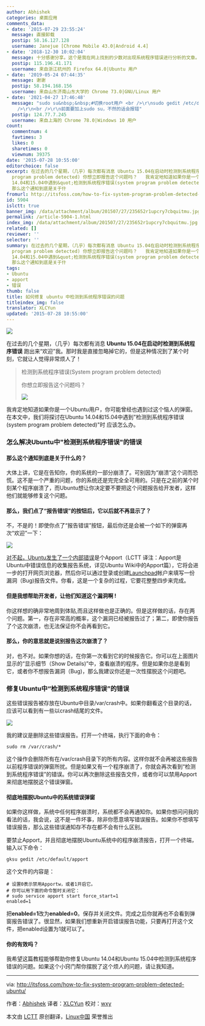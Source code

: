 ```yaml
---
author: Abhishek
categories: 桌面应用
comments_data:
- date: '2015-07-29 23:55:24'
  message: 直接卸载
  postip: 58.16.127.128
  username: Janejue [Chrome Mobile 43.0|Android 4.4]
- date: '2018-12-30 10:02:04'
  message: 十分感谢分享。这个是我在网上找到的少数对出现系统程序错误进行分析的文章。谢谢。
  postip: 115.196.41.171
  username: 来自浙江杭州的 Firefox 64.0|Ubuntu 用户
- date: '2019-05-24 07:44:35'
  message: 谢谢
  postip: 58.194.168.156
  username: 来自山东济南山东大学的 Chrome 73.0|GNU/Linux 用户
- date: '2021-04-27 17:46:48'
  message: "sudo su&nbsp;&nbsp;#切换root用户 <br />\r\nsudo gedit /etc/default/apport<br
    />\r\n<br />\r\n前面要加上sudo su，不然的话会报错"
  postip: 124.77.7.245
  username: 来自上海的 Chrome 78.0|Windows 10 用户
count:
  commentnum: 4
  favtimes: 3
  likes: 0
  sharetimes: 0
  viewnum: 39375
date: '2015-07-28 10:55:00'
editorchoice: false
excerpt: 在过去的几个星期，（几乎）每次都有消息 Ubuntu 15.04在启动时检测到系统程序错误 跑出来欢迎我。那时我是直接忽略掉它的，但是这种情况到了某个时刻，它就让人觉得非常烦人了！  检测到系统程序错误(System
  program problem detected) 你想立即报告这个问题吗？   我肯定地知道如果你是一个Ubuntu用户，你可能曾经也遇到过这个恼人的弹窗。在本文中，我们将探讨在Ubuntu
  14.04和15.04中遇到&quot;检测到系统程序错误(system program problem detected)&quot;时 应该怎么办。 怎么解决Ubuntu中&quot;检测到系统程序错误&quot;的错误
  那么这个通知到底是关于什
fromurl: http://itsfoss.com/how-to-fix-system-program-problem-detected-ubuntu/
id: 5904
islctt: true
banner_img: /data/attachment/album/201507/27/235652r1upcry7cbquitmu.jpg
permalink: /article-5904-1.html
index_img: /data/attachment/album/201507/27/235652r1upcry7cbquitmu.jpg.thumb.jpg
related: []
reviewer: ''
selector: ''
summary: 在过去的几个星期，（几乎）每次都有消息 Ubuntu 15.04在启动时检测到系统程序错误 跑出来欢迎我。那时我是直接忽略掉它的，但是这种情况到了某个时刻，它就让人觉得非常烦人了！  检测到系统程序错误(System
  program problem detected) 你想立即报告这个问题吗？   我肯定地知道如果你是一个Ubuntu用户，你可能曾经也遇到过这个恼人的弹窗。在本文中，我们将探讨在Ubuntu
  14.04和15.04中遇到&quot;检测到系统程序错误(system program problem detected)&quot;时 应该怎么办。 怎么解决Ubuntu中&quot;检测到系统程序错误&quot;的错误
  那么这个通知到底是关于什
tags:
- Ubuntu
- apport
- 错误
thumb: false
title: 如何修复 ubuntu 中检测到系统程序错误的问题
titleindex_img: false
translator: XLCYun
updated: '2015-07-28 10:55:00'
---
```


![](/data/attachment/album/201507/27/235652r1upcry7cbquitmu.jpg)


在过去的几个星期，（几乎）每次都有消息 **Ubuntu 15.04在启动时检测到系统程序错误** 跑出来“欢迎”我。那时我是直接忽略掉它的，但是这种情况到了某个时刻，它就让人觉得非常烦人了！



> 
> 检测到系统程序错误(System program problem detected)
> 
> 
> 你想立即报告这个问题吗？
> 
> 
> ![](/data/attachment/album/201507/27/235653c0ffnx07o7h3h3fe.png)
> 
> 
> 


我肯定地知道如果你是一个Ubuntu用户，你可能曾经也遇到过这个恼人的弹窗。在本文中，我们将探讨在Ubuntu 14.04和15.04中遇到"检测到系统程序错误(system program problem detected)"时 应该怎么办。


### 怎么解决Ubuntu中"检测到系统程序错误"的错误


#### 那么这个通知到底是关于什么的？


大体上讲，它是在告知你，你的系统的一部分崩溃了。可别因为“崩溃”这个词而恐慌。这不是一个严重的问题，你的系统还是完完全全可用的。只是在之前的某个时刻某个程序崩溃了，而Ubuntu想让你决定要不要把这个问题报告给开发者，这样他们就能够修复这个问题。


#### 那么，我们点了“报告错误”的按钮后，它以后就不再显示了？


不，不是的！即使你点了“报告错误”按钮，最后你还是会被一个如下的弹窗再次“欢迎”一下：


![](/data/attachment/album/201507/27/235653ojpkxxlljoefipz3.png)


[对不起，Ubuntu发生了一个内部错误](http://itsfoss.com/how-to-solve-sorry-ubuntu-12-04-has-experienced-an-internal-error/)是个Apport（LCTT 译注：Apport是Ubuntu中错误信息的收集报告系统，详见Ubuntu Wiki中的Apport篇），它将会进一步的打开网页浏览器，然后你可以通过登录或创建[Launchpad](https://launchpad.net/)帐户来填写一份漏洞（Bug)报告文件。你看，这是一个复杂的过程，它要花整整四步来完成。


#### 但是我想帮助开发者，让他们知道这个漏洞啊 !


你这样想的确非常地周到体贴,而且这样做也是正确的。但是这样做的话，存在两个问题。第一，存在非常高的概率，这个漏洞已经被报告过了；第二，即使你报告了个这次崩溃，也无法保证你不会再看到它。


#### 那么，你的意思就是说别报告这次崩溃了？


对，也不对。如果你想的话，在你第一次看到它的时候报告它。你可以在上面图片显示的“显示细节（Show Details)”中，查看崩溃的程序。但是如果你总是看到它，或者你不想报告漏洞（Bug)，那么我建议你还是一次性摆脱这个问题吧。


### 修复Ubuntu中“检测到系统程序错误”的错误


这些错误报告被存放在Ubuntu中目录/var/crash中。如果你翻看这个目录的话，应该可以看到有一些以crash结尾的文件。


![](/data/attachment/album/201507/27/235654c0ab8fhh6tlhavc6.jpg)


我的建议是删除这些错误报告。打开一个终端，执行下面的命令：



```
sudo rm /var/crash/*

```

这个操作会删除所有在/var/crash目录下的所有内容。这样你就不会再被这些报告以前程序错误的弹窗所扰。但是如果又有一个程序崩溃了，你就会再次看到“检测到系统程序错误”的错误。你可以再次删除这些报告文件，或者你可以禁用Apport来彻底地摆脱这个错误弹窗。


#### 彻底地摆脱Ubuntu中的系统错误弹窗


如果你这样做，系统中任何程序崩溃时，系统都不会再通知你。如果你想问问我的看法的话，我会说，这不是一件坏事，除非你愿意填写错误报告。如果你不想填写错误报告，那么这些错误通知存不存在都不会有什么区别。


要禁止Apport，并且彻底地摆脱Ubuntu系统中的程序崩溃报告，打开一个终端，输入以下命令：



```
gksu gedit /etc/default/apport

```

这个文件的内容是：



```
# 设置0表示禁用Apportw，或者1开启它。
# 你可以用下面的命令暂时关闭它：
# sudo service apport start force_start=1
enabled=1

```

把**enabled=1**改为**enabled=0**。保存并关闭文件。完成之后你就再也不会看到弹窗报告错误了。很显然，如果我们想重新开启错误报告功能，只要再打开这个文件，把enabled设置为1就可以了。


#### 你的有效吗？


我希望这篇教程能够帮助你修复Ubuntu 14.04和Ubuntu 15.04中检测到系统程序错误的问题。如果这个小窍门帮你摆脱了这个烦人的问题，请让我知道。




---


via: <http://itsfoss.com/how-to-fix-system-program-problem-detected-ubuntu/>


作者：[Abhishek](http://itsfoss.com/author/abhishek/) 译者：[XLCYun](https://github.com/XLCYun) 校对：[wxy](https://github.com/wxy)


本文由 [LCTT](https://github.com/LCTT/TranslateProject) 原创翻译，[Linux中国](https://linux.cn/) 荣誉推出